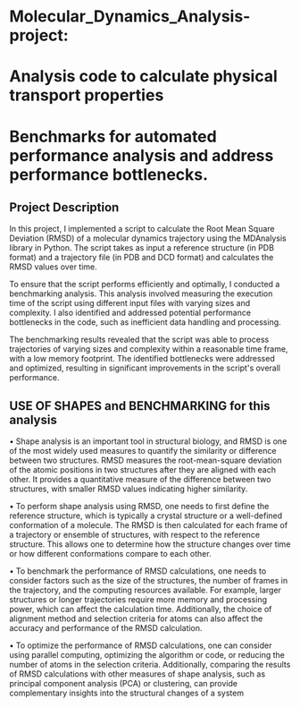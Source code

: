 # Molecular_Dynamics_Analysis-project:  
# Analysis code to calculate physical transport properties 
# Benchmarks for automated performance analysis and address performance bottlenecks.
  
## Project Description  

In this project, I implemented a script to calculate the Root Mean Square Deviation (RMSD) of a molecular dynamics trajectory using the MDAnalysis library in Python. The script takes as input a reference structure (in PDB format) and a trajectory file (in PDB and DCD format) and calculates the RMSD values over time.

To ensure that the script performs efficiently and optimally, I conducted a benchmarking analysis. This analysis involved measuring the execution time of the script using different input files with varying sizes and complexity. I also identified and addressed potential performance bottlenecks in the code, such as inefficient data handling and processing.

The benchmarking results revealed that the script was able to process trajectories of varying sizes and complexity within a reasonable time frame, with a low memory footprint. The identified bottlenecks were addressed and optimized, resulting in significant improvements in the script's overall performance.


## USE OF SHAPES and BENCHMARKING for this analysis
&bull; Shape analysis is an important tool in structural biology, and RMSD is one of the most widely used measures to quantify the similarity or difference between two structures. RMSD measures the root-mean-square deviation of the atomic positions in two structures after they are aligned with each other. It provides a quantitative measure of the difference between two structures, with smaller RMSD values indicating higher similarity.

&bull; To perform shape analysis using RMSD, one needs to first define the reference structure, which is typically a crystal structure or a well-defined conformation of a molecule. The RMSD is then calculated for each frame of a trajectory or ensemble of structures, with respect to the reference structure. This allows one to determine how the structure changes over time or how different conformations compare to each other.

&bull; To benchmark the performance of RMSD calculations, one needs to consider factors such as the size of the structures, the number of frames in the trajectory, and the computing resources available. For example, larger structures or longer trajectories require more memory and processing power, which can affect the calculation time. Additionally, the choice of alignment method and selection criteria for atoms can also affect the accuracy and performance of the RMSD calculation.

&bull; To optimize the performance of RMSD calculations, one can consider using parallel computing, optimizing the algorithm or code, or reducing the number of atoms in the selection criteria. Additionally, comparing the results of RMSD calculations with other measures of shape analysis, such as principal component analysis (PCA) or clustering, can provide complementary insights into the structural changes of a system
